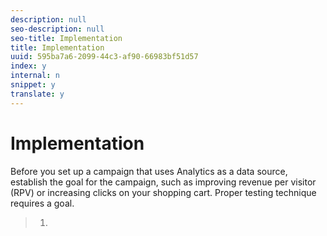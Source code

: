 ```yaml
---
description: null
seo-description: null
seo-title: Implementation
title: Implementation
uuid: 595ba7a6-2099-44c3-af90-66983bf51d57
index: y
internal: n
snippet: y
translate: y
---
```


# Implementation

Before you set up a campaign that uses Analytics as a data source, establish the goal for the campaign, such as improving revenue per visitor (RPV) or increasing clicks on your shopping cart. Proper testing technique requires a goal.

>1.
